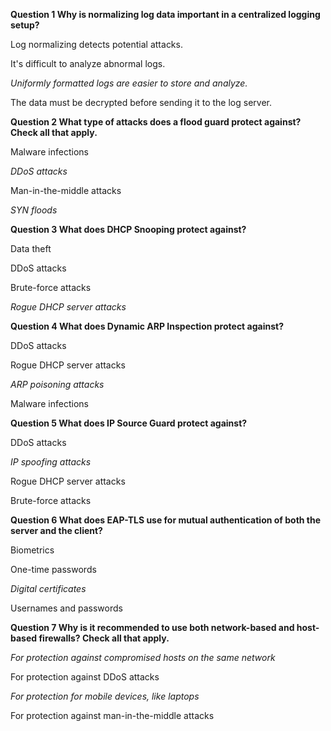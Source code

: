 __Question 1 Why is normalizing log data important in a centralized logging setup?__

Log normalizing detects potential attacks.

It's difficult to analyze abnormal logs. 

_Uniformly formatted logs are easier to store and analyze._

The data must be decrypted before sending it to the log server.


__Question 2 What type of attacks does a flood guard protect against? Check all that apply.__

Malware infections 

_DDoS attacks_

Man-in-the-middle attacks 

_SYN floods_


__Question 3 What does DHCP Snooping protect against?__

Data theft

DDoS attacks

Brute-force attacks 

_Rogue DHCP server attacks_


__Question 4 What does Dynamic ARP Inspection protect against?__ 

DDoS attacks 

Rogue DHCP server attacks 

_ARP poisoning attacks_

Malware infections


__Question 5 What does IP Source Guard protect against?__

DDoS attacks 

_IP spoofing attacks_

Rogue DHCP server attacks 

Brute-force attacks 


__Question 6 What does EAP-TLS use for mutual authentication of both the server and the client?__

Biometrics

One-time passwords

_Digital certificates_

Usernames and passwords 


__Question 7 Why is it recommended to use both network-based and host-based firewalls? Check all that apply.__

_For protection against compromised hosts on the same network_

For protection against DDoS attacks 

_For protection for mobile devices, like laptops_

For protection against man-in-the-middle attacks

